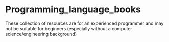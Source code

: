# Programming_language_books
These collection of resources are for an experienced programmer and may not be suitable for beginners (especially without a computer science/engineering background)
